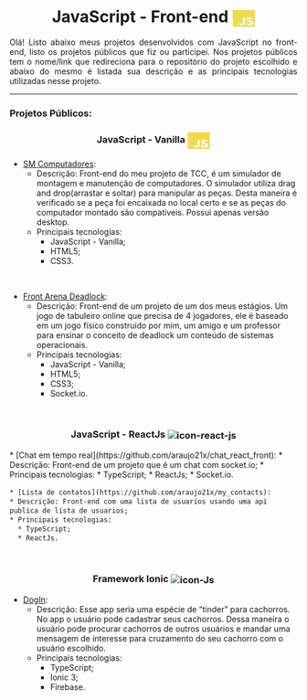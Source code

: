 <h1 align="center"> JavaScript - Front-end <img align="center" alt="icon-Js" height="30" width="40" src="https://raw.githubusercontent.com/devicons/devicon/master/icons/javascript/javascript-plain.svg"></h1>

<p align="justify"> 
Olá! Listo abaixo meus projetos desenvolvidos com JavaScript no front-end, listo os projetos públicos que fiz ou participei. Nos projetos públicos tem o nome/link que redireciona para o repositório do projeto escolhido e abaixo do mesmo é listada sua descrição e as principais tecnologias utilizadas nesse projeto.
</p>

_____
### Projetos Públicos:

<h3 align="center"> JavaScript - Vanilla <img align="center" alt="icon-Js" height="30" width="40" src="https://raw.githubusercontent.com/devicons/devicon/master/icons/javascript/javascript-plain.svg"></h3>

  * [SM Computadores](https://github.com/araujo21x/SM-DragAndDrop):
    * Descrição: Front-end do meu projeto de TCC, é um simulador de montagem e manutenção de computadores. O simulador utiliza drag and drop(arrastar e soltar) para manipular as peças. Desta maneira é verificado se a peça foi encaixada no local certo e se as peças do computador montado são compatíveis. Possui apenas versão desktop.
    * Principais tecnologias:
      * JavaScript - Vanilla;
      * HTML5;
      * CSS3.
 <br>
 
  * [Front Arena Deadlock](https://github.com/araujo21x/Front_Arena_Deadlock):
    * Descrição: Front-end de um projeto de um dos meus estágios. Um jogo de tabuleiro online que precisa de 4 jogadores, ele é baseado em um jogo físico construído por mim, um amigo e um professor para ensinar o conceito de deadlock um conteúdo de sistemas operacionais.
    * Principais tecnologias:
      * JavaScript - Vanilla;
      * HTML5;
      * CSS3;
      * Socket.io.
 <br>


 <h3 align="center"> JavaScript - ReactJs <img align="center" alt="icon-react-js" height="30" width="40" src="https://upload.wikimedia.org/wikipedia/commons/thumb/a/a7/React-icon.svg/2300px-React-icon.svg.png"></h3>
   * [Chat em tempo real](https://github.com/araujo21x/chat_react_front):
    * Descrição: Front-end de um projeto que é um chat com socket.io;
    * Principais tecnologias:
      * TypeScript;
      * ReactJs;
      * Socket.io.
 <br>

    * [Lista de contatos](https://github.com/araujo21x/my_contacts):
    * Descrição: Front-end com uma lista de usuarios usando uma api publica de lista de usuarios;
    * Principais tecnologias:
      * TypeScript;
      * ReactJs.
 <br>


 
 <h3 align="center"> Framework Ionic <img align="center" alt="icon-Js" height="30" width="40" src="https://cdn.jsdelivr.net/gh/devicons/devicon/icons/ionic/ionic-original.svg"></h3>
 
  * [DogIn](https://github.com/araujo21x/DogIn_Ionic3):
    * Descrição: Esse app seria uma espécie de “tinder” para cachorros. No app o usuário pode cadastrar seus cachorros. Dessa maneira o usuário pode procurar cachorros de outros usuários e mandar uma mensagem de interesse para cruzamento do seu cachorro com o usuário escolhido. 
    * Principais tecnologias:
      * TypeScript;
      * Ionic 3;
      * Firebase.
 <br>
